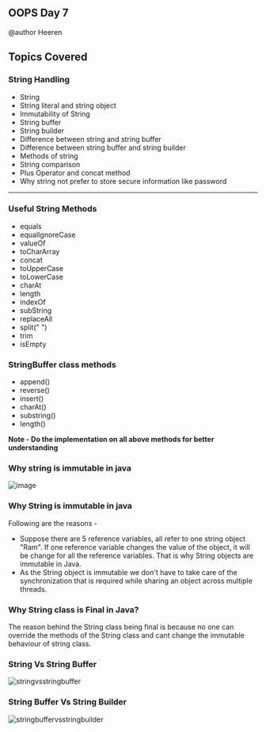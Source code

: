 ## OOPS Day 7

 @author Heeren

 **Topics Covered**
--------------
### String Handling
- String
- String literal and string object
- Immutability of String 
- String buffer 
- String builder
- Difference between string and string buffer
- Difference between string buffer and string builder
- Methods of string 
- String comparison 
- Plus Operator and concat method
- Why string not prefer to store secure information like password
--------------
### Useful String Methods
- equals
- equalIgnoreCase
- valueOf
- toCharArray
- concat
- toUpperCase
- toLowerCase
- charAt   
- length
- indexOf
- subString
- replaceAll
- split(" ")
- trim
- isEmpty
### StringBuffer class methods
- append()
- reverse()
- insert()
- charAt()
- substring()
- length()

**Note - Do the implementation on all above methods for better understanding**

### Why string is immutable in java 
![image](https://github.com/codewithheeren/Java/assets/87074236/946e3ecc-2367-483e-99fd-556a1d8325fd)

### Why String is immutable in java 

Following are the reasons - 
- Suppose there are 5 reference variables, all refer to one string object "Ram". If one reference variable changes the value of the object, it will be change for all the reference variables. 
That is why String objects are immutable in Java.
- As the String object is immutable we don't have to take care of the synchronization that is required while sharing an object across multiple threads.

### Why String class is Final in Java?
The reason behind the String class being final is because no one can override the methods of the String class and cant change the immutable behaviour of string class.  

### String Vs String Buffer     

![stringvsstringbuffer](https://github.com/codewithheeren/Java/assets/87074236/ce48dc6d-df4d-4d90-a222-6e6e93201495)

### String Buffer Vs String Builder   

![stringbuffervsstringbuilder](https://github.com/codewithheeren/Java/assets/87074236/f5f68d42-1271-418a-acdd-a2677ffd1ca4)


